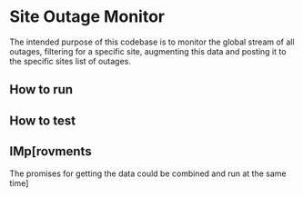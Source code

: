 # Site Outage Monitor

The intended purpose of this codebase is to monitor the global stream of all outages, filtering for a specific site, augmenting this data and posting it to the specific sites list of outages.

## How to run

## How to test

## IMp[rovments
The promises for getting the data could be combined and run at the same time]